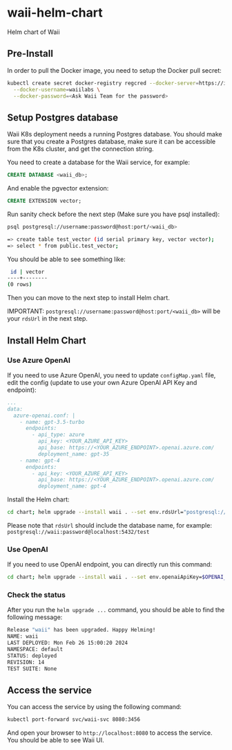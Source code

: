# waii-helm-chart
Helm chart of Waii

## Pre-Install

In order to pull the Docker image, you need to setup the Docker pull secret:

```bash
kubectl create secret docker-registry regcred --docker-server=https://index.docker.io/v1/ \
  --docker-username=waiilabs \
  --docker-password=<Ask Waii Team for the password>
```

## Setup Postgres database

Waii K8s deployment needs a running Postgres database. You should make sure that you create a Postgres database, make sure it can be accessible from the K8s cluster, and get the connection string.

You need to create a database for the Waii service, for example:

```sql
CREATE DATABASE <waii_db>;
```

And enable the pgvector extension:

```sql
CREATE EXTENSION vector;
```

Run sanity check before the next step (Make sure you have psql installed):

```bash
psql postgresql://username:password@host:port/<waii_db>

=> create table test_vector (id serial primary key, vector vector);
=> select * from public.test_vector;
```

You should be able to see something like: 

```bash
 id | vector
----+--------
(0 rows)
```

Then you can move to the next step to install Helm chart. 

IMPORTANT: `postgresql://username:password@host:port/<waii_db>` will be your `rdsUrl` in the next step.

## Install Helm Chart

### Use Azure OpenAI 

If you need to use Azure OpenAI, you need to update `configMap.yaml` file, edit the config (update to use your own Azure OpenAI API Key and endpoint):

```yaml
...
data:
  azure-openai.conf: |
    - name: gpt-3.5-turbo
      endpoints:
        - api_type: azure
          api_key: <YOUR_AZURE_API_KEY>
          api_base: https://<YOUR_AZURE_ENDPOINT>.openai.azure.com/
          deployment_name: gpt-35
    - name: gpt-4
      endpoints:
        - api_key: <YOUR_AZURE_API_KEY>
          api_base: https://<YOUR_AZURE_ENDPOINT>.openai.azure.com/
          deployment_name: gpt-4
```

Install the Helm chart:

```bash
cd chart; helm upgrade --install waii . --set env.rdsUrl="postgresql://.../<db>"
```

Please note that `rdsUrl` should include the database name, for example:
`postgresql://waii:password@localhost:5432/test`

### Use OpenAI

If you need to use OpenAI endpoint, you can directly run this command:

```bash
cd chart; helm upgrade --install waii . --set env.openaiApiKey=$OPENAI_API_KEY --set env.rdsUrl="postgresql://.../<db>"
```

### Check the status

After you run the `helm upgrade ...` command, you should be able to find the following message:

```bash
Release "waii" has been upgraded. Happy Helming!
NAME: waii
LAST DEPLOYED: Mon Feb 26 15:00:20 2024
NAMESPACE: default
STATUS: deployed
REVISION: 14
TEST SUITE: None
```

## Access the service

You can access the service by using the following command:

```bash
kubectl port-forward svc/waii-svc 8080:3456
```

And open your browser to `http://localhost:8080` to access the service. You should be able to see Waii UI.